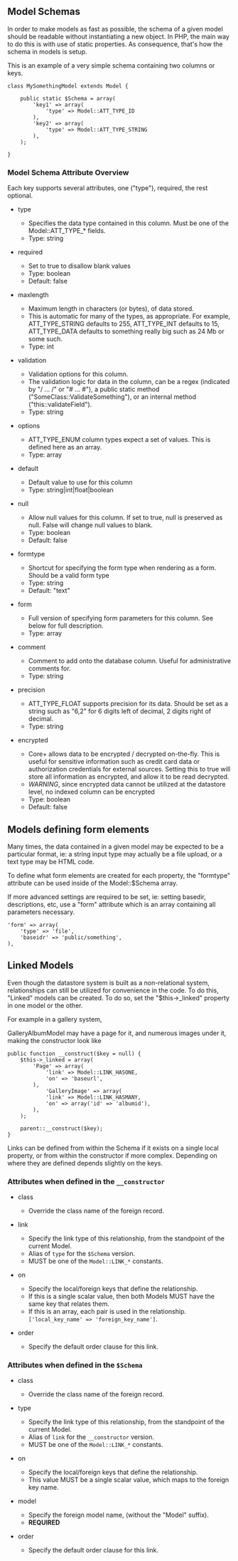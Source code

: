 ## Model Schemas

In order to make models as fast as possible, the schema of a given model should be readable without instantiating a new object.  In PHP, the main way to do this is with use of static properties.  As consequence, that's how the schema in models is setup.

This is an example of a very simple schema containing two columns or keys.

    class MySomethingModel extends Model {

        public static $Schema = array(
            'key1' => array(
                'type' => Model::ATT_TYPE_ID
            ),
            'key2' => array(
                'type' => Model::ATT_TYPE_STRING
            ),
        );

    }


### Model Schema Attribute Overview

Each key supports several attributes, one ("type"), required, the rest optional.

* type
    * Specifies the data type contained in this column.  Must be one of the Model::ATT_TYPE_* fields.
    * Type: string

* required
    * Set to true to disallow blank values
    * Type: boolean
    * Default: false

* maxlength
    * Maximum length in characters (or bytes), of data stored.  
    * This is automatic for many of the types, as appropriate.  For example, ATT_TYPE_STRING defaults to 255, ATT_TYPE_INT defaults to 15, ATT_TYPE_DATA defaults to something really big such as 24 Mb or some such.
    * Type: int

* validation
    * Validation options for this column.
    * The validation logic for data in the column, can be a regex (indicated by "/ ... /" or "# ... #"), a public static method ("SomeClass::ValidateSomething"), or an internal method ("this::validateField").
    * Type: string

* options
    * ATT_TYPE_ENUM column types expect a set of values.  This is defined here as an array.
    * Type: array

* default
    * Default value to use for this column
    * Type: string|int|float|boolean

* null
    * Allow null values for this column.  If set to true, null is preserved as null.  False will change null values to blank.
    * Type: boolean
    * Default: false

* formtype
    * Shortcut for specifying the form type when rendering as a form.  Should be a valid form type
    * Type: string
    * Default: "text"

* form
    * Full version of specifying form parameters for this column.  See below for full description.
    * Type: array

* comment
    * Comment to add onto the database column.  Useful for administrative comments for.
    * Type: string

* precision
    * ATT_TYPE_FLOAT supports precision for its data.  Should be set as a string such as "6,2" for 6 digits left of decimal, 2 digits right of decimal.
    * Type: string

* encrypted
    * Core+ allows data to be encrypted / decrypted on-the-fly.  This is useful for sensitive information such as credit card data or authorization credentials for external sources.  Setting this to true will store all information as encrypted, and allow it to be read decrypted.
    * *WARNING*, since encrypted data cannot be utilized at the datastore level, no indexed column can be encrypted
    * Type: boolean
    * Default: false


## Models defining form elements

Many times, the data contained in a given model may be expected to be a particular format, ie: a string input type may actually be a file upload, or a text type may be HTML code.

To define what form elements are created for each property, the "formtype" attribute can be used inside of the Model::$Schema array.

If more advanced settings are required to be set, ie: setting basedir, descriptions, etc, use a "form" attribute which is an array containing all parameters necessary.

    'form' => array(
        'type' => 'file',
        'baseidr' => 'public/something',
    ),


## Linked Models

Even though the datastore system is built as a non-relational system, relationships can still be utilized for convenience in the code.  To do this, "Linked" models can be created.  To do so, set the "$this->_linked" property in one model or the other.

For example in a gallery system,

GalleryAlbumModel may have a page for it, and numerous images under it, making the constructor look like

    public function __construct($key = null) {
        $this->_linked = array(
            'Page' => array(
                'link' => Model::LINK_HASONE,
                'on' => 'baseurl',
            ),
                'GalleryImage' => array(
                'link' => Model::LINK_HASMANY,
                'on' => array('id' => 'albumid'),
            ),
        );
        
        parent::__construct($key);
    }

Links can be defined from within the Schema if it exists on a single local property,
or from within the constructor if more complex.  Depending on where they are defined depends slightly on the keys.

### Attributes when defined in the `__constructor`

* class
	* Override the class name of the foreign record.

* link
	* Specify the link type of this relationship, from the standpoint of the current Model.
	* Alias of `type` for the `$Schema` version.
	* MUST be one of the `Model::LINK_*` constants.

* on
	* Specify the local/foreign keys that define the relationship.
	* If this is a single scalar value, then both Models MUST have the same key that relates them.
	* If this is an array, each pair is used in the relationship.  `['local_key_name' => 'foreign_key_name']`.

* order
	* Specify the default order clause for this link.

### Attributes when defined in the `$Schema`

* class
	* Override the class name of the foreign record.

* type
    * Specify the link type of this relationship, from the standpoint of the current Model.
    * Alias of `link` for the `__constructor` version.
    * MUST be one of the `Model::LINK_*` constants.

* on
	* Specify the local/foreign keys that define the relationship.
	* This value MUST be a single scalar value, which maps to the foreign key name.

* model
	* Specify the foreign model name, (without the "Model" suffix).
	* __REQUIRED__

* order
	* Specify the default order clause for this link.